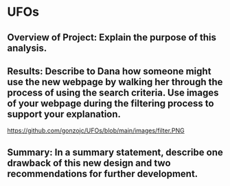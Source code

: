 # UFOs

## Overview of Project: Explain the purpose of this analysis.

## Results: Describe to Dana how someone might use the new webpage by walking her through the process of using the search criteria. Use images of your webpage during the filtering process to support your explanation.

https://github.com/gonzojc/UFOs/blob/main/images/filter.PNG

## Summary: In a summary statement, describe one drawback of this new design and two recommendations for further development.
